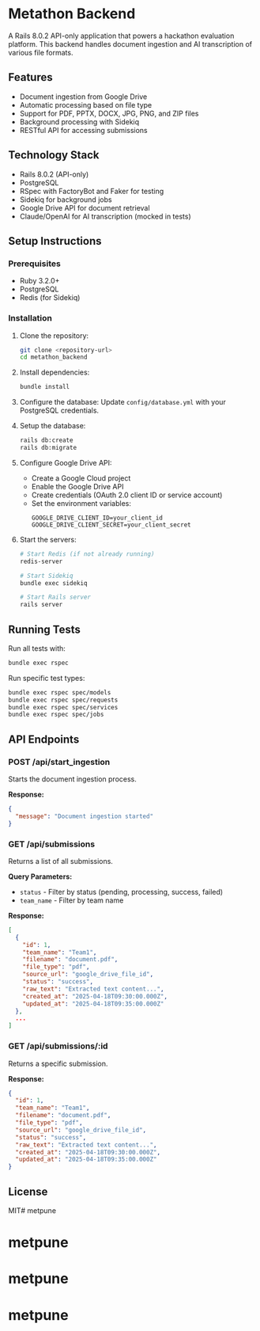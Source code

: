 # Metathon Backend

A Rails 8.0.2 API-only application that powers a hackathon evaluation platform. This backend handles document ingestion and AI transcription of various file formats.

## Features

- Document ingestion from Google Drive
- Automatic processing based on file type
- Support for PDF, PPTX, DOCX, JPG, PNG, and ZIP files
- Background processing with Sidekiq
- RESTful API for accessing submissions

## Technology Stack

- Rails 8.0.2 (API-only)
- PostgreSQL
- RSpec with FactoryBot and Faker for testing
- Sidekiq for background jobs
- Google Drive API for document retrieval
- Claude/OpenAI for AI transcription (mocked in tests)

## Setup Instructions

### Prerequisites

- Ruby 3.2.0+
- PostgreSQL
- Redis (for Sidekiq)

### Installation

1. Clone the repository:
   ```bash
   git clone <repository-url>
   cd metathon_backend
   ```

2. Install dependencies:
   ```bash
   bundle install
   ```

3. Configure the database:
   Update `config/database.yml` with your PostgreSQL credentials.

4. Setup the database:
   ```bash
   rails db:create
   rails db:migrate
   ```

5. Configure Google Drive API:
   - Create a Google Cloud project
   - Enable the Google Drive API
   - Create credentials (OAuth 2.0 client ID or service account)
   - Set the environment variables:
     ```
     GOOGLE_DRIVE_CLIENT_ID=your_client_id
     GOOGLE_DRIVE_CLIENT_SECRET=your_client_secret
     ```

6. Start the servers:
   ```bash
   # Start Redis (if not already running)
   redis-server

   # Start Sidekiq
   bundle exec sidekiq

   # Start Rails server
   rails server
   ```

## Running Tests

Run all tests with:
```bash
bundle exec rspec
```

Run specific test types:
```bash
bundle exec rspec spec/models
bundle exec rspec spec/requests
bundle exec rspec spec/services
bundle exec rspec spec/jobs
```

## API Endpoints

### POST /api/start_ingestion
Starts the document ingestion process.

**Response:**
```json
{
  "message": "Document ingestion started"
}
```

### GET /api/submissions
Returns a list of all submissions.

**Query Parameters:**
- `status` - Filter by status (pending, processing, success, failed)
- `team_name` - Filter by team name

**Response:**
```json
[
  {
    "id": 1,
    "team_name": "Team1",
    "filename": "document.pdf",
    "file_type": "pdf",
    "source_url": "google_drive_file_id",
    "status": "success",
    "raw_text": "Extracted text content...",
    "created_at": "2025-04-18T09:30:00.000Z",
    "updated_at": "2025-04-18T09:35:00.000Z"
  },
  ...
]
```

### GET /api/submissions/:id
Returns a specific submission.

**Response:**
```json
{
  "id": 1,
  "team_name": "Team1",
  "filename": "document.pdf",
  "file_type": "pdf",
  "source_url": "google_drive_file_id",
  "status": "success",
  "raw_text": "Extracted text content...",
  "created_at": "2025-04-18T09:30:00.000Z",
  "updated_at": "2025-04-18T09:35:00.000Z"
}
```

## License

MIT# metpune
# metpune
# metpune
# metpune

